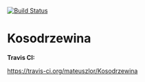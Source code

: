 [![Build Status](https://travis-ci.org/mateuszlor/Kosodrzewina.svg?branch=master)](https://travis-ci.org/mateuszlor/Kosodrzewina)
# Kosodrzewina
**Travis CI:**

https://travis-ci.org/mateuszlor/Kosodrzewina
